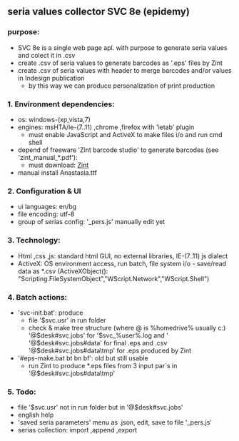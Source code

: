 ## seria values collector SVC 8e (epidemy)

### purpose:
 - SVC 8e is a single web page apl. with purpose to generate seria values and colect it in .csv
 - create .csv of seria values to generate barcodes as '.eps' files by Zint
 - create .csv of seria values with header to merge barcodes and/or values in Indesign publication
   - by this way we can produce personalization of print production

### 1. Environment dependencies:
  * os: windows-(xp,vista,7)
  * engines: msHTA/ie-(7..11) ,chrome ,firefox with 'ietab' plugin
    - must enable JavaScript and ActiveX to make files i/o and run cmd shell
  * depend of freeware 'Zint barcode studio' to generate barcodes (see 'zint_manual_*.pdf'):
    - must download: <a href="http://www.sourceforge.net/projects/zint/files/zint/2.6.3/zint-2.6.3-win32rc2.zip">Zint</a>
  * manual install Anastasia.ttf

### 2. Configuration & UI
  * ui languages: en/bg
  * file encoding: utf-8
  * group of serias config: '_pers.js' manually edit yet

### 3. Technology:
  * Html ,css ,js: standard html GUI, no external libraries, IE-(7..11) js dialect
  * ActiveX: OS environment access, run batch, file system i/o - save/read data as *.csv
   (ActiveXObject(): "Scripting.FileSystemObject","WScript.Network","WScript.Shell")

### 4. Batch actions:
  * 'svc-init.bat': produce
    - file '$svc.usr' in run folder
    - check & make tree structure (where @ is %homedrive% usually c:)
      '@\$desk\#svc.jobs\'      for '$svc_%user%.log and '
      '@\$desk\#svc.jobs\#data' for final .eps and .csv
      '@\$desk\#svc.jobs\#data\tmp' for .eps produced by Zint
  * '#eps-make.bat bt bn bf': old but still usable 
    - run Zint to produce *.eps files from 3 input par`s in '@\$desk\#svc.jobs\#data\tmp'

### 5. Todo:
  * file '$svc.usr' not in run folder but in '@\$desk\#svc.jobs\'
  * english help
  * 'saved seria parameters' menu as .json, edit, save to file '_pers.js'
  * serias collection: import ,append ,export 
  

